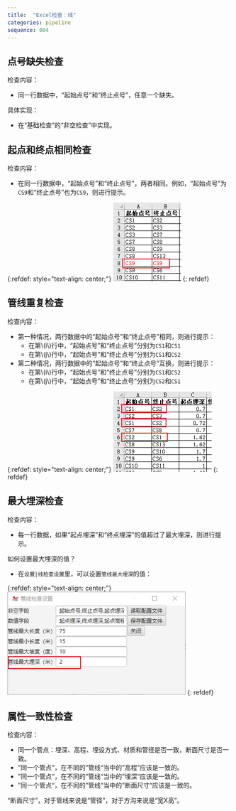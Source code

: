 ```yaml
---
title:  "Excel检查：线"
categories: pipeline
sequence: 004
---
```


## 点号缺失检查

检查内容：

- 同一行数据中，“起始点号”和“终止点号”，任意一个缺失。

具体实现：

- 在“基础检查”的“非空检查”中实现。

## 起点和终点相同检查

检查内容：

- 在同一行数据中，“起始点号”和“终止点号”，两者相同。例如，“起始点号”为<code>CS9</code>和“终止点号”也为<code>CS9</code>，则进行提示。

{:refdef: style="text-align: center;"}
![](/assets/image/pipeline/line-check-begin-and-end-same-point-marker.png)
{: refdef}

## 管线重复检查

检查内容：

<ul>
    <li>
        第一种情况，两行数据中的“起始点号”和“终止点号”相同，则进行提示：
        <ul>
            <li>在第\(i\)行中，“起始点号”和“终止点号”分别为<code>CS1</code>和<code>CS1</code></li>
            <li>在第\(j\)行中，“起始点号”和“终止点号”分别为<code>CS1</code>和<code>CS2</code></li>
        </ul>
    </li>
    <li>
        第二种情况，两行数据中的“起始点号”和“终止点号”互换，则进行提示：
        <ul>
            <li>在第\(i\)行中，“起始点号”和“终止点号”分别为<code>CS1</code>和<code>CS2</code></li>
            <li>在第\(j\)行中，“起始点号”和“终止点号”分别为<code>CS2</code>和<code>CS1</code></li>
        </ul>
    </li>
</ul>

{:refdef: style="text-align: center;"}
![](/assets/image/pipeline/line-check-duplicate.png)
{: refdef}

## 最大埋深检查

检查内容：

- 每一行数据，如果“起点埋深”和“终点埋深”的值超过了最大埋深，则进行提示。

如何设置最大埋深的值？

- 在`设置|线检查设置`里，可以设置`管线最大埋深`的值：

{:refdef: style="text-align: center;"}
![](/assets/image/pipeline/jm-excel-check-settings-line-check-max-depth.png)
{: refdef}

## 属性一致性检查

检查内容：

<ul>
    <li>同一个管点：埋深、高程、埋设方式、材质和管径是否一致，断面尺寸是否一致。</li>
    <li>”同一个管点“，在不同的”管线“当中的”高程“应该是一致的。</li>
    <li>”同一个管点“，在不同的”管线“当中的”埋深“应该是一致的。</li>
    <li>”同一个管点“，在不同的”管线“当中的”断面尺寸“应该是一致的。</li>
</ul>

<div class="w3-panel w3-pale-green w3-bottombar w3-border-green w3-border">
    <p>“断面尺寸”，对于管线来说是“管径”，对于方沟来说是“宽X高”。</p>
</div>
